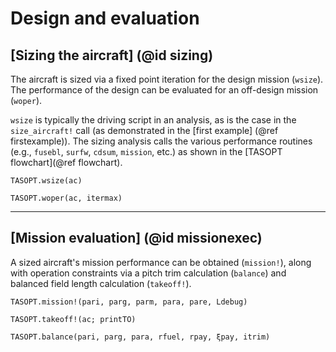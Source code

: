 # Design and evaluation

## [Sizing the aircraft] (@id sizing)

The aircraft is sized via a fixed point iteration for the design mission (`wsize`). The performance of the design can be evaluated for an off-design mission (`woper`).

`wsize` is typically the driving script in an analysis, as is the case in the `size_aircraft!` call (as demonstrated in the [first example] (@ref firstexample)). The sizing analysis calls the various performance routines (e.g., `fusebl`, `surfw`, `cdsum`, `mission`, etc.) as shown in the [TASOPT flowchart](@ref flowchart).

```@docs
TASOPT.wsize(ac)

TASOPT.woper(ac, itermax)
```
---

## [Mission evaluation] (@id missionexec)
A sized aircraft's mission performance can be obtained (`mission!`), along with operation constraints via a pitch trim calculation (`balance`) and balanced field length calculation (`takeoff!`).

```@docs
TASOPT.mission!(pari, parg, parm, para, pare, Ldebug)

TASOPT.takeoff!(ac; printTO)

TASOPT.balance(pari, parg, para, rfuel, rpay, ξpay, itrim)

```

